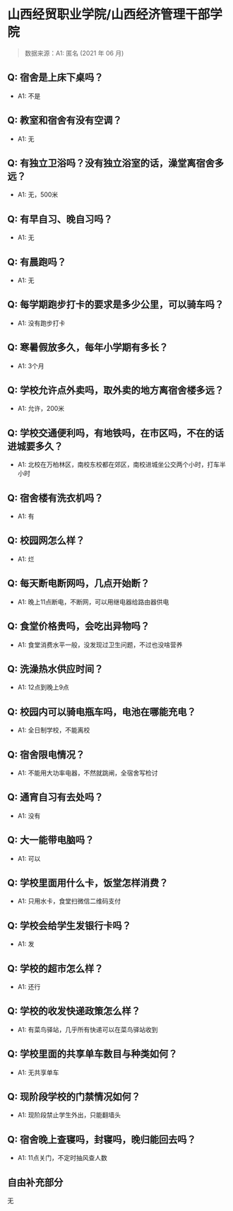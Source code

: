 # 山西经贸职业学院/山西经济管理干部学院

> 数据来源：A1: 匿名 (2021 年 06 月)

## Q: 宿舍是上床下桌吗？

- A1: 不是

## Q: 教室和宿舍有没有空调？

- A1: 无

## Q: 有独立卫浴吗？没有独立浴室的话，澡堂离宿舍多远？

- A1: 无，500米

## Q: 有早自习、晚自习吗？

- A1: 无

## Q: 有晨跑吗？

- A1: 无

## Q: 每学期跑步打卡的要求是多少公里，可以骑车吗？

- A1: 没有跑步打卡

## Q: 寒暑假放多久，每年小学期有多长？

- A1: 3个月

## Q: 学校允许点外卖吗，取外卖的地方离宿舍楼多远？

- A1: 允许，200米

## Q: 学校交通便利吗，有地铁吗，在市区吗，不在的话进城要多久？

- A1: 北校在万柏林区，南校东校都在郊区，南校进城坐公交两个小时，打车半小时

## Q: 宿舍楼有洗衣机吗？

- A1: 有

## Q: 校园网怎么样？

- A1: 烂

## Q: 每天断电断网吗，几点开始断？

- A1: 晚上11点断电，不断网，可以用继电器给路由器供电

## Q: 食堂价格贵吗，会吃出异物吗？

- A1: 食堂消费水平一般，没发现过卫生问题，不过也没啥营养

## Q: 洗澡热水供应时间？

- A1: 12点到晚上9点

## Q: 校园内可以骑电瓶车吗，电池在哪能充电？

- A1: 全日制学校，不能离校

## Q: 宿舍限电情况？

- A1: 不能用大功率电器，不然就跳闸，全宿舍写检讨

## Q: 通宵自习有去处吗？

- A1: 没有

## Q: 大一能带电脑吗？

- A1: 可以

## Q: 学校里面用什么卡，饭堂怎样消费？

- A1: 只用水卡，食堂扫微信二维码支付

## Q: 学校会给学生发银行卡吗？

- A1: 发

## Q: 学校的超市怎么样？

- A1: 还行

## Q: 学校的收发快递政策怎么样？

- A1: 有菜鸟驿站，几乎所有快递可以在菜鸟驿站收到

## Q: 学校里面的共享单车数目与种类如何？

- A1: 无共享单车

## Q: 现阶段学校的门禁情况如何？

- A1: 现阶段禁止学生外出，只能翻墙头

## Q: 宿舍晚上查寝吗，封寝吗，晚归能回去吗？

- A1: 11点关门，不定时抽风查人数

## 自由补充部分

无
